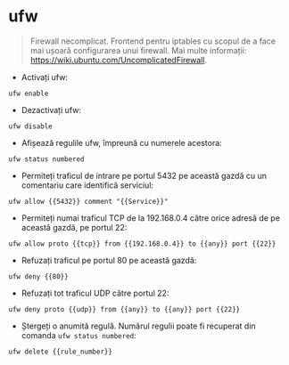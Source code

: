 # ufw

> Firewall necomplicat.
> Frontend pentru iptables cu scopul de a face mai ușoară configurarea unui firewall.
> Mai multe informații: <https://wiki.ubuntu.com/UncomplicatedFirewall>.

- Activați ufw:

`ufw enable`

- Dezactivați ufw:

`ufw disable`

- Afișează regulile ufw, împreună cu numerele acestora:

`ufw status numbered`

- Permiteți traficul de intrare pe portul 5432 pe această gazdă cu un comentariu care identifică serviciul:

`ufw allow {{5432}} comment "{{Service}}"`

- Permiteți numai traficul TCP de la 192.168.0.4 către orice adresă de pe această gazdă, pe portul 22:

`ufw allow proto {{tcp}} from {{192.168.0.4}} to {{any}} port {{22}}`

- Refuzați traficul pe portul 80 pe această gazdă:

`ufw deny {{80}}`

- Refuzați tot traficul UDP către portul 22:

`ufw deny proto {{udp}} from {{any}} to {{any}} port {{22}}`

- Ștergeți o anumită regulă. Numărul regulii poate fi recuperat din comanda `ufw status numbered`:

`ufw delete {{rule_number}}`

